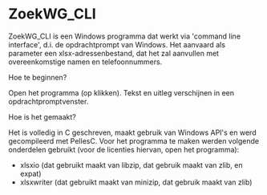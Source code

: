 # ZoekWG_CLI

ZoekWG_CLI is een Windows programma dat werkt via 'command line interface', d.i. de opdrachtprompt van Windows.
Het aanvaard als parameter een xlsx-adressenbestand, dat het zal aanvullen met overeenkomstige namen en telefoonnummers.


Hoe te beginnen?

Open het programma (op klikken). Tekst en uitleg verschijnen in een opdrachtpromptvenster.

Hoe is het gemaakt?

Het is volledig in C geschreven, maakt gebruik van Windows API's en werd gecompileerd met PellesC.
Voor het programma te maken werden volgende onderdelen gebruikt (voor de licenties hiervan, open het programma):
* xlsxio (dat gebruikt maakt van libzip, dat gebruik maakt van zlib, en expat)
* xlsxwriter (dat gebruikt maakt van minizip, dat gebruik maakt van zlib)
